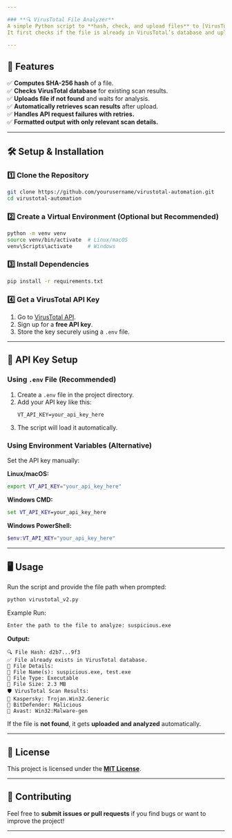 ```yaml
---

### **🔍 VirusTotal File Analyzer**  
A simple Python script to **hash, check, and upload files** to [VirusTotal](https://www.virustotal.com) for malware analysis.  
It first checks if the file is already in VirusTotal’s database and uploads it only if needed.  

---
```


## **🚀 Features**  
✅ **Computes SHA-256 hash** of a file.  
✅ **Checks VirusTotal database** for existing scan results.  
✅ **Uploads file if not found** and waits for analysis.  
✅ **Automatically retrieves scan results** after upload.  
✅ **Handles API request failures with retries.**  
✅ **Formatted output with only relevant scan details.**  

---

## **🛠️ Setup & Installation**  

### **1️⃣ Clone the Repository**  
```bash
git clone https://github.com/yourusername/virustotal-automation.git
cd virustotal-automation
```

### **2️⃣ Create a Virtual Environment (Optional but Recommended)**
```bash
python -m venv venv
source venv/bin/activate  # Linux/macOS
venv\Scripts\activate     # Windows
```

### **3️⃣ Install Dependencies**  
```bash
pip install -r requirements.txt
```

### **4️⃣ Get a VirusTotal API Key**  
1. Go to [VirusTotal API](https://www.virustotal.com/gui/join-us).  
2. Sign up for a **free API key**.  
3. Store the key securely using a `.env` file.

---

## **🔑 API Key Setup**  

### **Using `.env` File (Recommended)**
1. Create a `.env` file in the project directory.  
2. Add your API key like this:  
   ```
   VT_API_KEY=your_api_key_here
   ```
3. The script will load it automatically.

### **Using Environment Variables (Alternative)**
Set the API key manually:  

**Linux/macOS:**  
```bash
export VT_API_KEY="your_api_key_here"
```
**Windows CMD:**  
```cmd
set VT_API_KEY=your_api_key_here
```
**Windows PowerShell:**  
```powershell
$env:VT_API_KEY="your_api_key_here"
```

---

## **🖥️ Usage**  
Run the script and provide the file path when prompted:  

```bash
python virustotal_v2.py
```

Example Run:  
```bash
Enter the path to the file to analyze: suspicious.exe
```
**Output:**  
```
🔍 File Hash: d2b7...9f3
✅ File already exists in VirusTotal database.
📌 File Details:
🔹 File Name(s): suspicious.exe, test.exe
🔹 File Type: Executable
🔹 File Size: 2.3 MB
🛡️ VirusTotal Scan Results:
🚨 Kaspersky: Trojan.Win32.Generic
🚨 BitDefender: Malicious
🚨 Avast: Win32:Malware-gen
```

If the file is **not found**, it gets **uploaded and analyzed** automatically.  

---

## **📄 License**  
This project is licensed under the [**MIT License**](https://github.com/AkshayKanathur/VirusTotal-automation/blob/main/LICENSE).  

---

## **🤝 Contributing**  
Feel free to **submit issues or pull requests** if you find bugs or want to improve the project!  

---
